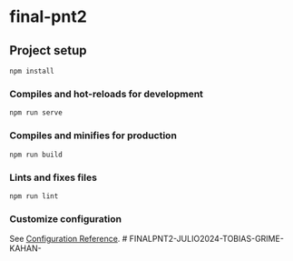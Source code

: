 # final-pnt2

## Project setup
```
npm install
```

### Compiles and hot-reloads for development
```
npm run serve
```

### Compiles and minifies for production
```
npm run build
```

### Lints and fixes files
```
npm run lint
```

### Customize configuration
See [Configuration Reference](https://cli.vuejs.org/config/).
#   F I N A L P N T 2 - J U L I O 2 0 2 4 - T O B I A S - G R I M E - K A H A N -  
 